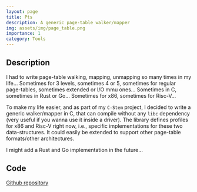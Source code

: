 ```yaml
---
layout: page
title: Pts
description: A generic page-table walker/mapper 
img: assets/img/page_table.png
importance: 1
category: Tools 
---
```


## Description 

I had to write page-table walking, mapping, unmapping so many times in my life...
Sometimes for 3 levels, sometimes 4 or 5, sometimes for regular page-tables, sometimes extended or I/O mmu ones...
Sometimes in C, sometimes in Rust or Go...
Sometimes for x86, sometimes for Risc-V...

To make my life easier, and as part of my `C-Stem` project, I decided to write a generic walker/mapper in C, that can compile without any `libc` dependency (very useful if you wanna use it inside a driver).
The library defines profiles for x86 and Risc-V right now, i.e., specific implementations for these two data-structures.
It could easily be extended to support other page-table formats/other architectures.

I might add a Rust and Go implementation in the future... 

## Code

<a href='https://github.com/aghosn/c-stem/tree/main/pts'>Github repository</a>
